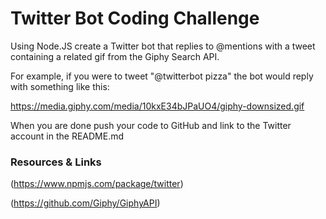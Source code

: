 # Twitter Bot Coding Challenge 

Using Node.JS create a Twitter bot that replies to @mentions with a tweet containing a related gif from the Giphy Search API. 

For example, if you were to tweet "@twitterbot pizza" the bot would reply with something like this:

https://media.giphy.com/media/10kxE34bJPaUO4/giphy-downsized.gif

When you are done push your code to GitHub and link to the Twitter account in the README.md 

### Resources & Links 

(https://www.npmjs.com/package/twitter)

(https://github.com/Giphy/GiphyAPI) 
